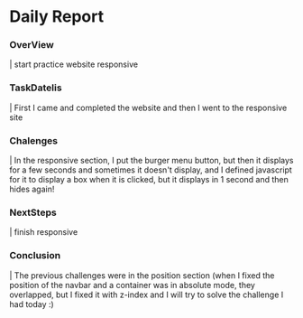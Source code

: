 # Daily Report

### OverView

| start practice website responsive

### TaskDatelis

| First I came and completed the website and then I went to the responsive site

### Chalenges 

| In the responsive section, I put the burger menu button, but then it displays for a few seconds and sometimes it doesn't display, and I defined javascript for it to display a box when it is clicked, but it displays in 1 second and then hides again!

### NextSteps

| finish responsive

### Conclusion
| The previous challenges were in the position section (when I fixed the position of the navbar and a container was in absolute mode, they overlapped, but I fixed it with z-index and I will try to solve the challenge I had today :)
